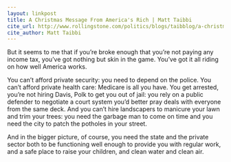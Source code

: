 ```yaml
---
layout: linkpost
title: A Christmas Message From America's Rich | Matt Taibbi
cite_url: http://www.rollingstone.com/politics/blogs/taibblog/a-christmas-message-from-americas-rich-20111222
cite_author: Matt Taibbi
---
```

But it seems to me that if you’re broke enough that you’re not paying any income tax, you’ve got nothing but skin in the game. You’ve got it all riding on how well America works.
  
  
You can’t afford private security: you need to depend on the police. You can’t afford private health care: Medicare is all you have. You get arrested, you’re not hiring Davis, Polk to get you out of jail: you rely on a public defender to negotiate a court system you’d better pray deals with everyone from the same deck. And you can’t hire landscapers to manicure your lawn and trim your trees: you need the garbage man to come on time and you need the city to patch the potholes in your street.
  
  
And in the bigger picture, of course, you need the state and the private sector both to be functioning well enough to provide you with regular work, and a safe place to raise your children, and clean water and clean air.  

